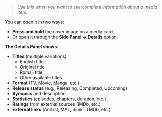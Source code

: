 >*Use this when you want to see complete information about a media item.*  

You can open it in two ways:  
- **Press and hold** the cover image on a media card.  
- Or open it through the **Side Panel → Details** option.  

**The Details Panel shows**:  
- **Titles** (multiple variations)  
  - English title  
  - Original title  
  - Romaji title  
  - Other available titles  
- **Format** (TV, Movie, Manga, etc.)  
- **Release status** (e.g., Releasing, Completed, Upcoming)  
- **Synopsis** and description  
- **Statistics** (episodes, chapters, duration, etc.)  
- **Ratings** from external sources (IMDb, etc.)  
- **External links** (AniList, MAL, Simkl, TMDb, etc.)